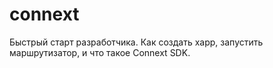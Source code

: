 # connext
Быстрый старт разработчика. Как создать xapp, запустить маршрутизатор, и что такое Connext SDK.
